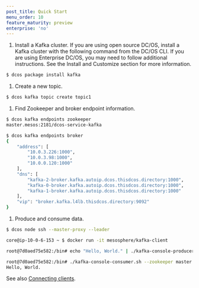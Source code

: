 ```yaml
---
post_title: Quick Start
menu_order: 10
feature_maturity: preview
enterprise: 'no'
---
```


1. Install a Kafka cluster. If you are using open source DC/OS, install a Kafka cluster with the following command from the DC/OS CLI. If you are using Enterprise DC/OS, you may need to follow additional instructions. See the Install and Customize section for more information.

```bash
$ dcos package install kafka
```

1. Create a new topic.

```bash
$ dcos kafka topic create topic1
```

1. Find Zookeeper and broker endpoint information.

```bash
$ dcos kafka endpoints zookeeper
master.mesos:2181/dcos-service-kafka

$ dcos kafka endpoints broker
{
    "address": [
        "10.0.3.226:1000",
        "10.0.3.98:1000",
        "10.0.0.120:1000"
    ],
    "dns": [
        "kafka-2-broker.kafka.autoip.dcos.thisdcos.directory:1000",
        "kafka-0-broker.kafka.autoip.dcos.thisdcos.directory:1000",
        "kafka-1-broker.kafka.autoip.dcos.thisdcos.directory:1000"
    ],
    "vip": "broker.kafka.l4lb.thisdcos.directory:9092"
}
```

1. Produce and consume data.

```bash
$ dcos node ssh --master-proxy --leader

core@ip-10-0-6-153 ~ $ docker run -it mesosphere/kafka-client

root@7d0aed75e582:/bin# echo "Hello, World." | ./kafka-console-producer.sh --broker-list kafka-0-broker.kafka.autoip.dcos.thisdcos.directory:1000, kafka-1-broker.kafka.autoip.dcos.thisdcos.directory:1000, kafka-2-broker.kafka.autoip.dcos.thisdcos.directory:1000 --topic topic1

root@7d0aed75e582:/bin# ./kafka-console-consumer.sh --zookeeper master.mesos:2181/dcos-service-kafka --topic topic1 --from-beginning
Hello, World.
```

See also [Connecting clients][1].

 [1]: https://docs.mesosphere.com/service-docs/kafka/connecting-clients/
